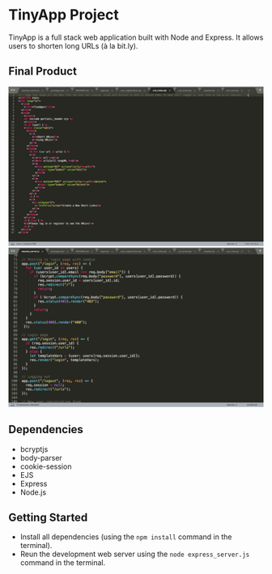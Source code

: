 # TinyApp Project

TinyApp is a full stack web application built with Node and Express. It allows users to shorten long URLs (à la bit.ly).

## Final Product

!["Screenshot of URLs page"](https://github.com/TheresaCampbell/tiny-app/blob/master/docs/urls-page.png?raw=true)
!["Screenshot of login and logout routes, showing how passwords are verified and cookies are used"](https://github.com/TheresaCampbell/tiny-app/blob/master/docs/login-logout-routes.png?raw=true)

## Dependencies

- bcryptjs
- body-parser
- cookie-session
- EJS
- Express
- Node.js

## Getting Started

- Install all dependencies (using the `npm install` command in the terminal).
- Reun the development web server using the `node express_server.js` command in the terminal.